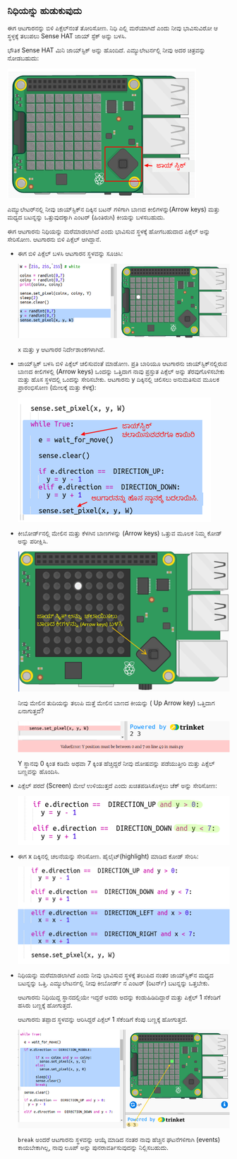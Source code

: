 ## ನಿಧಿಯನ್ನು ಹುಡುಕುವುದು

ಈಗ ಆಟಗಾರನನ್ನು ಬಿಳಿ ಪಿಕ್ಸೆಲ್‌ನಂತೆ ತೋರಿಸೋಣ. ನಿಧಿ ಎಲ್ಲಿ ಮರೆಯಾಗಿದೆ ಎಂದು ನೀವು ಭಾವಿಸುವಿರೋ ಆ ಸ್ಥಳ್ಳಕ್ಕೆ ತಲುಪಲು Sense HAT ಜಾಯ್ ಸ್ಟೆಕ್ ಅನ್ನು ಬಳಸಿ.

ಭೌತಿಕ Sense HAT ಮಿನಿ ಜಾಯ್‌ಸ್ಟಿಕ್ ಅನ್ನು ಹೊಂದಿದೆ. ಎಮ್ಯುಲೇಟರ್ನಲ್ಲಿ ನೀವು ಅದರ ಚಿತ್ರವನ್ನು ನೋಡಬಹುದು:

![screenshot](images/treasure-joystick.png)

ಎಮ್ಯುಲೇಟರ್‌ನಲ್ಲಿ ನೀವು ಜಾಯ್‌ಸ್ಟಿಕ್‌ನ ದಿಕ್ಕಿನ ಬಟನ್ ಗಳಿಗಾಗಿ ಬಾಣದ ಕೀಲಿಗಳನ್ನು(Arrow keys) ಮತ್ತು ಮಧ್ಯದ ಬಟನ್ನನ್ನು ಒತ್ತುವುದಕ್ಕಾಗಿ ಎಂಟರ್ (ಹಿಂತಿರುಗಿ) ಕೀಯನ್ನು ಬಳಸಬಹುದು.

ಈಗ ಆಟಗಾರನು ನಿಧಿಯನ್ನು ಮರೆಮಾಡಲಾಗಿದೆ ಎಂದು ಭಾವಿಸುವ ಸ್ಥಳಕ್ಕೆ ಹೋಗಬಹುದಾದ ಪಿಕ್ಸೆಲ್ ಅನ್ನು ಸೇರಿಸೋಣ. ಆಟಗಾರನು ಬಿಳಿ ಪಿಕ್ಸೆಲ್ ಆಗಿದ್ದಾನೆ.

+ ಈಗ ಬಿಳಿ ಪಿಕ್ಸೆಲ್ ಬಳಸಿ ಆಟಗಾರನ ಸ್ಥಳವನ್ನು ಸೂಚಿಸಿ:
    
    ![screenshot](images/treasure-player.png)
    
    ` x ` ಮತ್ತು ` y ` ಆಟಗಾರರ ನಿರ್ದೇಶಾಂಕಗಳಾಗಿವೆ.

+ ಜಾಯ್‌ಸ್ಟಿಕ್ ಬಳಸಿ ಬಿಳಿ ಪಿಕ್ಸೆಲ್ ಚಲಿಸುವಂತೆ ಮಾಡೋಣ. ಪ್ರತಿ ಬಾರಿಯೂ ಆಟಗಾರನು ಜಾಯ್‌ಸ್ಟಿಕ್‌ನಲ್ಲಿರುವ ಬಾಣದ ಕೀಲಿಗಳಲ್ಲಿ (Arrow keys) ಒಂದನ್ನು ಒತ್ತಿದಾಗ ನಾವು ಪ್ರಸ್ತುತ ಪಿಕ್ಸೆಲ್ ಅನ್ನು ತೆರವುಗೊಳಿಸಬೇಕು ಮತ್ತು ಹೊಸ ಸ್ಥಳದಲ್ಲಿ ಒಂದನ್ನು ಸೇರಿಸಬೇಕು. ಆಟಗಾರನು y ದಿಕ್ಕಿನಲ್ಲಿ ಚಲಿಸಲು ಅನುಮತಿಸುವ ಮೂಲಕ ಪ್ರಾರಂಭಿಸೋಣ (ಮೇಲಕ್ಕೆ ಮತ್ತು ಕೆಳಕ್ಕೆ):
    
    ![screenshot](images/treasure-move-y.png)

+ ಕೀಬೋರ್ಡ್‌ನಲ್ಲಿ ಮೇಲಿನ ಮತ್ತು ಕೆಳಗಿನ ಬಾಣಗಳನ್ನು (Arrow keys) ಒತ್ತುವ ಮೂಲಕ ನಿಮ್ಮ ಕೋಡ್ ಅನ್ನು ಪರೀಕ್ಷಿಸಿ.
    
    ![screenshot](images/treasure-arrow-keys.png)
    
    ನೀವು ಮೇಲಿನ ತುದಿಯನ್ನು ತಲುಪಿ ಮತ್ತೆ ಮೇಲಿನ ಬಾಣದ ಕೀಯನ್ನು ( Up Arrow key) ಒತ್ತಿದಾಗ ಏನಾಗುತ್ತದೆ?
    
    ![screenshot](images/treasure-error.png)
    
    Y ಸ್ಥಾನವು 0 ಕ್ಕಿಂತ ಕಡಿಮೆ ಅಥವಾ 7 ಕ್ಕಿಂತ ಹೆಚ್ಚಿದ್ದರೆ ನೀವು ದೋಷವನ್ನು ಪಡೆಯುತ್ತೀರಿ ಮತ್ತು ಪಿಕ್ಸೆಲ್ ಬಣ್ಣವನ್ನು ಹೊಂದಿಸಿ.

+ ಪಿಕ್ಸೆಲ್ ಪರದೆ (Screen) ಮೇಲೆ ಉಳಿಯುತ್ತದೆ ಎಂದು ಖಚಿತಪಡಿಸಿಕೊಳ್ಳಲು ಚೆಕ್ ಅನ್ನು ಸೇರಿಸೋಣ:
    
    ![screenshot](images/treasure-move-check.png)

+ ಈಗ x ದಿಕ್ಕಿನಲ್ಲಿ ಚಲನೆಯನ್ನು ಸೇರಿಸೋಣ. ಹೈಲೈಟ್(highlight) ಮಾಡಿದ ಕೋಡ್ ಸೇರಿಸಿ:
    
    ![screenshot](images/treasure-move.png)

+ ನಿಧಿಯನ್ನು ಮರೆಮಾಡಲಾಗಿದೆ ಎಂದು ನೀವು ಭಾವಿಸುವ ಸ್ಥಳಕ್ಕೆ ತಲುಪಿದ ನಂತರ ಜಾಯ್‌ಸ್ಟಿಕ್‌ನ ಮಧ್ಯದ ಬಟನ್ನನ್ನು ಒತ್ತಿ. ಎಮ್ಯುಲೇಟರ್ನಲ್ಲಿ ನೀವು ಕೀಬೋರ್ಡ್ ನ ಎಂಟರ್ (ರಿಟರ್ನ್) ಬಟನ್ನನ್ನು ಒತ್ತಬೇಕು.
    
    ಆಟಗಾರನು ನಿಧಿಯಿದ್ದ ಸ್ಥಾನದಲ್ಲಿಯೇ ಇದ್ದರೆ ಅವರು ಅದನ್ನು ಕಂಡುಹಿಡಿದಿದ್ದಾರೆ ಮತ್ತು ಪಿಕ್ಸೆಲ್ 1 ಸೆಕೆಂಡಿಗೆ ಹಸಿರು ಬಣ್ಣಕ್ಕೆ ಹೋಗುತ್ತದೆ.
    
    ಆಟಗಾರನು ತಪ್ಪಾದ ಸ್ಥಳವನ್ನು ಆರಿಸಿದ್ದರೆ ಪಿಕ್ಸೆಲ್ 1 ಸೆಕೆಂಡಿಗೆ ಕೆಂಪು ಬಣ್ಣಕ್ಕೆ ಹೋಗುತ್ತದೆ.
    
    ![screenshot](images/treasure-check.png)
    
    `break` ಅಂದರೆ ಆಟಗಾರನು ಸ್ಥಳವನ್ನು ಆಯ್ಕೆ ಮಾಡಿದ ನಂತರ ನಾವು ಹೆಚ್ಚಿನ ಘಟನೆಗಳಿಗಾಗಿ (events) ಕಾಯಬೇಕಾಗಿಲ್ಲ, ನಾವು ಲೂಪ್ ಅನ್ನು ಪುನರಾವರ್ತಿಸುವುದನ್ನು ನಿಲ್ಲಿಸಬಹುದು.